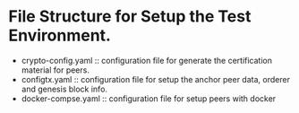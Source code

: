 # File Structure for Setup the Test Environment.

- crypto-config.yaml :: configuration file for generate the certification material for peers.
- configtx.yaml      :: configuration file for setup the anchor peer data, orderer and genesis block info.
- docker-compse.yaml :: configuration file for setup peers with docker


